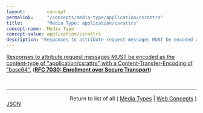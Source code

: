 ```yaml
---
layout:        concept
permalink:     "/concepts/media-type/application/csrattrs"
title:         "Media Type: application/csrattrs"
concept-name:  Media Type
concept-value: application/csrattrs
description: "Responses to attribute request messages MUST be encoded as the content-type of \"application/csrattrs\" with a Content-Transfer-Encoding of \"base64\"."
---
```


[Responses to attribute request messages MUST be encoded as the content-type of "application/csrattrs" with a Content-Transfer-Encoding of "base64".](https://datatracker.ietf.org/doc/html/rfc7030#section-4.5.2 "Read documentation for Media Type &#34;application/csrattrs&#34;") (**[RFC 7030: Enrollment over Secure Transport](/specs/IETF/RFC/7030 "This document profiles certificate enrollment for clients using Certificate Management over CMS (CMC) messages over a secure transport. This profile, called Enrollment over Secure Transport (EST), describes a simple, yet functional, certificate management protocol targeting Public Key Infrastructure (PKI) clients that need to acquire client certificates and associated Certification Authority (CA) certificates. It also supports client-generated public/private key pairs as well as key pairs generated by the CA.")**)

<br/>
<hr/>

<p style="float : left"><a href="./application/csrattrs.json" title="JSON representing this particular Web Concept value">JSON</a></p>
<p style="text-align: right">Return to list of all ( <a href="../media-type/">Media Types</a> | <a href="../">Web Concepts</a> )</p>
